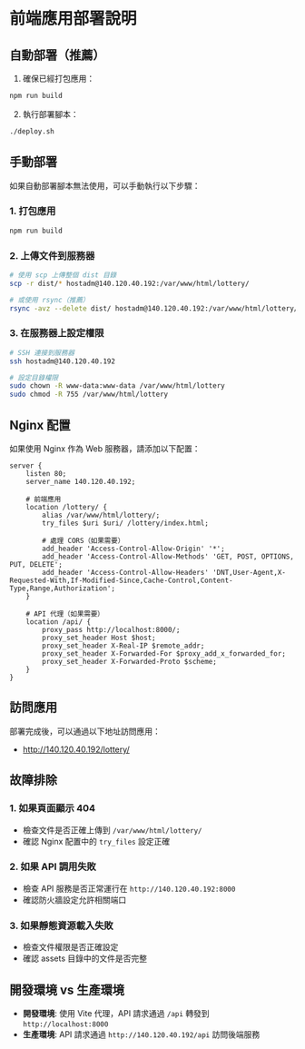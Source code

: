 # 前端應用部署說明

## 自動部署（推薦）

1. 確保已經打包應用：

```bash
npm run build
```

2. 執行部署腳本：

```bash
./deploy.sh
```

## 手動部署

如果自動部署腳本無法使用，可以手動執行以下步驟：

### 1. 打包應用

```bash
npm run build
```

### 2. 上傳文件到服務器

```bash
# 使用 scp 上傳整個 dist 目錄
scp -r dist/* hostadm@140.120.40.192:/var/www/html/lottery/

# 或使用 rsync（推薦）
rsync -avz --delete dist/ hostadm@140.120.40.192:/var/www/html/lottery/
```

### 3. 在服務器上設定權限

```bash
# SSH 連接到服務器
ssh hostadm@140.120.40.192

# 設定目錄權限
sudo chown -R www-data:www-data /var/www/html/lottery
sudo chmod -R 755 /var/www/html/lottery
```

## Nginx 配置

如果使用 Nginx 作為 Web 服務器，請添加以下配置：

```nginx
server {
    listen 80;
    server_name 140.120.40.192;

    # 前端應用
    location /lottery/ {
        alias /var/www/html/lottery/;
        try_files $uri $uri/ /lottery/index.html;

        # 處理 CORS（如果需要）
        add_header 'Access-Control-Allow-Origin' '*';
        add_header 'Access-Control-Allow-Methods' 'GET, POST, OPTIONS, PUT, DELETE';
        add_header 'Access-Control-Allow-Headers' 'DNT,User-Agent,X-Requested-With,If-Modified-Since,Cache-Control,Content-Type,Range,Authorization';
    }

    # API 代理（如果需要）
    location /api/ {
        proxy_pass http://localhost:8000/;
        proxy_set_header Host $host;
        proxy_set_header X-Real-IP $remote_addr;
        proxy_set_header X-Forwarded-For $proxy_add_x_forwarded_for;
        proxy_set_header X-Forwarded-Proto $scheme;
    }
}
```

## 訪問應用

部署完成後，可以通過以下地址訪問應用：

- http://140.120.40.192/lottery/

## 故障排除

### 1. 如果頁面顯示 404

- 檢查文件是否正確上傳到 `/var/www/html/lottery/`
- 確認 Nginx 配置中的 `try_files` 設定正確

### 2. 如果 API 調用失敗

- 檢查 API 服務是否正常運行在 `http://140.120.40.192:8000`
- 確認防火牆設定允許相關端口

### 3. 如果靜態資源載入失敗

- 檢查文件權限是否正確設定
- 確認 assets 目錄中的文件是否完整

## 開發環境 vs 生產環境

- **開發環境**: 使用 Vite 代理，API 請求通過 `/api` 轉發到 `http://localhost:8000`
- **生產環境**: API 請求通過 `http://140.120.40.192/api` 訪問後端服務

